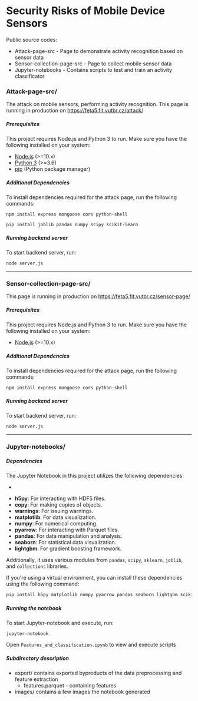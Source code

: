 # Security Risks of Mobile Device Sensors

Public source codes:
- Attack-page-src
      - Page to demonstrate activity recognition based on sensor data
- Sensor-collection-page-src
      - Page to collect mobile sensor data
- Jupyter-notebooks
      - Contains scripts to test and train an activity classificator

### Attack-page-src/

The attack on mobile sensors, performing activity recognition. 
This page is running in production on https://feta5.fit.vutbr.cz/attack/

##### Prerequisites
This project requires Node.js and Python 3 to run.
Make sure you have the following installed on your system:
- [Node.js](https://nodejs.org/) (>=10.x)
- [Python 3](https://www.python.org/downloads/) (>=3.6)
- [pip](https://pip.pypa.io/en/stable/installing/) (Python package manager)

##### Additional Dependencies
To install dependencies required for the attack page, run the following commands:

```
npm install express mongoose cors python-shell 
```
```
pip install joblib pandas numpy scipy scikit-learn
```

##### Running backend server
To start backend server, run:
```
node server.js
```

---
### Sensor-collection-page-src/

This page is running in production on https://feta5.fit.vutbr.cz/sensor-page/

##### Prerequisites
This project requires Node.js and Python 3 to run.
Make sure you have the following installed on your system:
- [Node.js](https://nodejs.org/) (>=10.x)
##### Additional Dependencies
To install dependencies required for the attack page, run the following commands:

```
npm install express mongoose cors python-shell 
```
##### Running backend server
To start backend server, run:
```
node server.js
```

---
### Jupyter-notebooks/

##### Dependencies
The Jupyter Notebook in this project utilizes the following dependencies:

- ````markdown

- **h5py**: For interacting with HDF5 files.
- **copy**: For making copies of objects.
- **warnings**: For issuing warnings.
- **matplotlib**: For data visualization.
- **numpy**: For numerical computing.
- **pyarrow**: For interacting with Parquet files.
- **pandas**: For data manipulation and analysis.
- **seaborn**: For statistical data visualization.
- **lightgbm**: For gradient boosting framework.

Additionally, it uses various modules from `pandas`, `scipy`, `sklearn`, `joblib`, and `collections` libraries.

If you're using a virtual environment, you can install these dependencies using the following command:

```bash
pip install h5py matplotlib numpy pyarrow pandas seaborn lightgbm scikit-learn joblib
```

##### Running the notebook
To start Jupyter-notebook and execute, run:
```
jupyter-notebook
```

Open `Features_and_classification.ipynb` to view and execute scripts

##### Subdirectory description
- export/ contains exported byproducts of the data preprocessing and feature extraction
	- features.parquet - containing features
- images/ contains a few images the notebook generated
